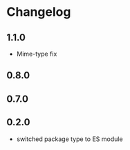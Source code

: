 ﻿# Changelog

## 1.1.0
- Mime-type fix

## 0.8.0

## 0.7.0

## 0.2.0
- switched package type to ES module